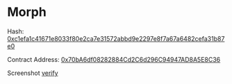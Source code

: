 # Morph

Hash: [0xc1efa1c41671e8033f80e2ca7e31572abbd9e2297e8f7a67a6482cefa31b87e0](https://explorer-holesky.morphl2.io/tx/0xc1efa1c41671e8033f80e2ca7e31572abbd9e2297e8f7a67a6482cefa31b87e0)

Contract Address: [0x70bA6df08282884Cd2C6d296C94947AD8A5E8C36](https://explorer-holesky.morphl2.io/address/0x70bA6df08282884Cd2C6d296C94947AD8A5E8C36)

Screenshot
[verify](./verify.png)
